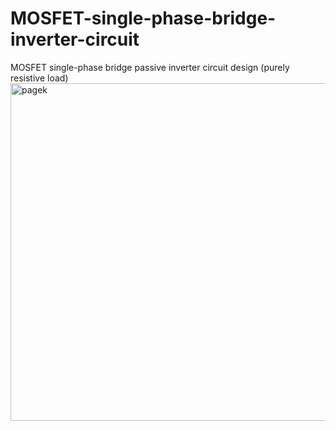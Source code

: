 # MOSFET-single-phase-bridge-inverter-circuit
MOSFET single-phase bridge passive inverter circuit design (purely resistive load)
<img width="540" alt="pagek" src="https://github.com/user-attachments/assets/65889758-8af0-4f1f-ace0-2a6bd8c5ba50" />
